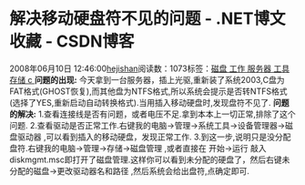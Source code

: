 
# 解决移动硬盘符不见的问题 - .NET博文收藏 - CSDN博客


2008年06月10日 12:46:00[hejishan](https://me.csdn.net/hejishan)阅读数：1073标签：[磁盘																](https://so.csdn.net/so/search/s.do?q=磁盘&t=blog)[工作																](https://so.csdn.net/so/search/s.do?q=工作&t=blog)[服务器																](https://so.csdn.net/so/search/s.do?q=服务器&t=blog)[工具																](https://so.csdn.net/so/search/s.do?q=工具&t=blog)[存储																](https://so.csdn.net/so/search/s.do?q=存储&t=blog)[c																](https://so.csdn.net/so/search/s.do?q=c&t=blog)[
							](https://so.csdn.net/so/search/s.do?q=存储&t=blog)[
																															](https://so.csdn.net/so/search/s.do?q=工具&t=blog)
[
				](https://so.csdn.net/so/search/s.do?q=服务器&t=blog)
[
			](https://so.csdn.net/so/search/s.do?q=服务器&t=blog)
[
		](https://so.csdn.net/so/search/s.do?q=工作&t=blog)
[
	](https://so.csdn.net/so/search/s.do?q=磁盘&t=blog)
**问题的出现:**
今天拿到一台服务器，插上光驱,重新装了系统2003,C盘为FAT格式(GHOST恢复),而其他盘为NTFS格式,所以系统会提示是否转NTFS格式(选择了YES,重新启动自动转换格式).当用插入移动硬盘时,发现盘符不见了.
**问题的解决:**
1.查看连接线是否有问题，或者电压不足.拿到本本上一切正常,排除了这个问题.
2.查看驱动是否正常工作.右键我的电脑->管理->系统工具->设备管理器->磁盘驱动器 ,可以看到插入的移动硬盘，发现正常工作.
3.到这一步,说明只是没分配盘符.右键我的电脑->管理->存储->磁盘管理 ,或者直接在 开始->运行 敲入diskmgmt.msc即打开了磁盘管理.这样你可以看到未分配的硬盘了，然后右键未分配的磁盘->更改驱动器名和路径 ,然后系统会给出盘符,点确定即可.



